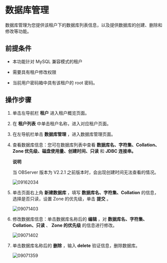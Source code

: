 数据库管理
==========================

数据库管理为您提供该租户下的数据库列表信息，以及提供数据库的创建、删除和修改等功能。

**前提条件**
-----------------------------

* 本功能针对 MySQL 兼容模式的租户



* 需要具有租户修改权限



* 当前用户密码箱中具有该租户的 root 密码。






**操作步骤**
-----------------------------

1. 单击左导航栏 **租户** 进入租户概览页面。



2. 在 **租户列表** 中单击租户名称，进入对应租户页面。



3. 在左导航栏单击 **数据库管理** ，进入数据库管理页面。



4. 查看数据库信息：您可在数据库列表中查看 **数据库名、字符集、Collation、Zone 优先级、磁盘使用量、创建时间、只读** 和 **JDBC 连接串。**

   **说明**



   当 OBServer 版本为 V2.2.1 之前版本时，会出现创建时间无法查看的情况。

   ![09162034](https://help-static-aliyun-doc.aliyuncs.com/assets/img/zh-CN/5260562361/p327434.png)





<!-- -->

5. 单击页面右上角 **新建数据库** ，填写 **数据库名、字符集、Collation** 的信息，选择是否只读，设置 Zone 的优先级，单击 **提交** 。

   ![09071403](https://help-static-aliyun-doc.aliyuncs.com/assets/img/zh-CN/5260562361/p324235.png)


6. 修改数据库信息：单击数据库名称后的 **编辑** ，对 **数据库名、字符集、Collation、只读** 、 **Zone 的优先级** 的信息进行修改。

   ![09071402](https://help-static-aliyun-doc.aliyuncs.com/assets/img/zh-CN/5260562361/p324232.png)


7. 单击数据库名称后的 **删除** ，输入 **delete** 验证信息，删除数据库。

   ![09071359](https://help-static-aliyun-doc.aliyuncs.com/assets/img/zh-CN/5260562361/p324230.png)
